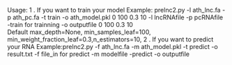 Usage: 
1 . If you want to train your model
    Example: prelnc2.py -l ath_lnc.fa -p ath_pc.fa -t train -o ath_model.pkl 0 100 0.3 10
    -l lncRNAfile    -p pcRNAfile    -train for trainning   -o outputfile
                         0 100 0.3 10         
    Default max_depth=None, min_samples_leaf=100, min_weight_fraction_leaf=0.3,n_estimators=10,
2 . If you want to predict your RNA
    Example:prelnc2.py -f ath_lnc.fa -m ath_model.pkl -t predict -o result.txt
    -f  file_in for predict  -m modelfile   -predict   -o outputfile
